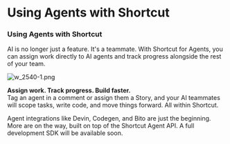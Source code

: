 # Using Agents with Shortcut

### Using Agents with Shortcut

AI is no longer just a feature. It's a teammate. With Shortcut for Agents, you can assign work directly to AI agents and track progress alongside the rest of your team.

![w\_2540-1.png](https://help.shortcut.com/hc/article_attachments/37213252962580)

**Assign work. Track progress. Build faster.**\
Tag an agent in a comment or assign them a Story, and your AI teammates will scope tasks, write code, and move things forward. All within Shortcut.

Agent integrations like Devin, Codegen, and Bito are just the beginning. More are on the way, built on top of the Shortcut Agent API. A full development SDK will be available soon.
